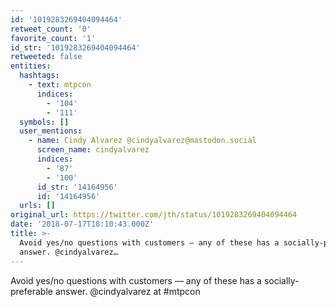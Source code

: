 ```yaml
---
id: '1019283269404094464'
retweet_count: '0'
favorite_count: '1'
id_str: '1019283269404094464'
retweeted: false
entities:
  hashtags:
    - text: mtpcon
      indices:
        - '104'
        - '111'
  symbols: []
  user_mentions:
    - name: Cindy Alvarez @cindyalvarez@mastodon.social
      screen_name: cindyalvarez
      indices:
        - '87'
        - '100'
      id_str: '14164956'
      id: '14164956'
  urls: []
original_url: https://twitter.com/jth/status/1019283269404094464
date: '2018-07-17T18:10:43.000Z'
title: >-
  Avoid yes/no questions with customers — any of these has a socially-preferable
  answer. @cindyalvarez…
---
```


Avoid yes/no questions with customers — any of these has a socially-preferable answer. @cindyalvarez at #mtpcon